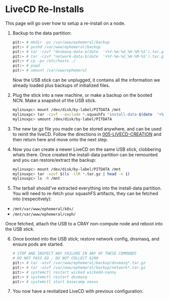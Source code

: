 # LiveCD Re-Installs

This page will go over how to setup a re-install on a node.


1. Backup to the data partition:

    ```bash
    pit:~ # mkdir -pv /var/www/ephemeral/backup
    pit:~ # pushd /var/www/ephemeral/backup
    pit:~ # tar -czvf "dnsmasq-data-$(date  '+%Y-%m-%d_%H-%M-%S').tar.gz" /etc/dnsmasq.*
    pit:~ # tar -czvf "network-data-$(date  '+%Y-%m-%d_%H-%M-%S').tar.gz" /etc/sysconfig/network/*
    pit:~ # cp -pv /etc/hosts ./
    pit:~ # popd
    pit:~ # umount /var/www/ephemeral
    ``` 
    Now the USB stick can be unplugged, it contains all the information we already loaded plus backups
    of initialized files.

2. Plug the stick into a new machine, or make a backup on the booted NCN. Make a snapshot of
 the USB stick.

    ```bash
    mylinuxpc> mount /dev/disk/by-label/PITDATA /mnt
    mylinuxpc> tar -czvf --exclude *.squashfs "install-data-$(date  '+%Y-%m-%d_%H-%M-%S').tar.gz" /mnt/
    mylinuxpc> umount /dev/disk/by-label/PITDATA
    ```

3. The new tar.gz file you made can be stored anywhere, and can be used to reinit the liveCD. Follow
the directions in [005-LIVECD-CREATION](002-CSM-INSTALL.md) and then return here and move onto the
next step.

4. Now you can create a newer LiveCD on the same USB stick, clobbering whats there. Once created
 the install-data partition can be remounted and you can restore/extract the backup:

    ```bash
    mylinuxpc> mount /dev/disk/by-label/PITDATA /mnt
    mylinuxpc> tar -xzvf $(ls -ltR *.tar.gz | head -n 1)
    mylinuxpc> ls -R /mnt
    ``` 

5. The tarball should've extracted everything into the install-data partition. You will need to re-fetch
 your squashFS artifacts, they can be fetched into (respecitvely):
 - `/mnt/var/www/ephemeral/k8s/`
 - `/mnt/var/www/ephemeral/ceph/`

Once fetched, attach the USB to a CRAY non-compute node and reboot into the USB stick.

6. Once booted into the USB stick; restore network config, dnsmasq, and ensure pods are started.

    ```bash
    # STOP AND INSPECT ANY FAILURE IN ANY OF THESE COMMANDS
    # DO NOT PASS GO ; DO NOT COLLECT $200
    pit:~ # tar -xzvf /var/www/ephemeral/backup/dnsmasq*.tar.gz
    pit:~ # tar -xzvf /var/www/ephemeral/backup/network*.tar.gz
    pit:~ # systemctl restart wicked wickedd-nanny
    pit:~ # systemctl restart dnsmasq
    pit:~ # systemctl start basecamp nexus
    ```

7. You now have a revitalized LiveCD with previous configuration.
